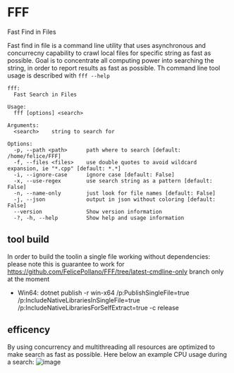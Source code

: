 # FFF
Fast Find in Files

Fast find in file is a command line utility that uses asynchronous and concurrecny capability to crawl local files for specific string as fast as possible.
Goal is to concentrate all computing power into searching the string, in order to report results as fast as possible.
Th command line tool usage is described with `fff --help`

```
fff:
  Fast Search in Files

Usage:
  fff [options] <search>

Arguments:
  <search>    string to search for

Options:
  -p, --path <path>      path where to search [default: /home/felice/FFF]
  -f, --files <files>    use double quotes to avoid wildcard expansion, ie "*.cpp" [default: *.*]
  -i, --ignore-case      ignore case [default: False]
  -x, --use-regex        use search string as a pattern [default: False]
  -n, --name-only        just look for file names [default: False]
  -j, --json             output in json without coloring [default: False]
  --version              Show version information
  -?, -h, --help         Show help and usage information
```

## tool build
In order to build the toolin a single file working without dependencies:
please note this is guarantee to work for https://github.com/FelicePollano/FFF/tree/latest-cmdline-only branch only at the moment

- Win64: dotnet publish -r win-x64 /p:PublishSingleFile=true /p:IncludeNativeLibrariesInSingleFile=true /p:IncludeNativeLibrariesForSelfExtract=true -c release

## efficency
By using concurrency and multithreading all resources are optimized to make search as fast as possible.
Here below an example CPU usage during a search:
![image](https://user-images.githubusercontent.com/73569/112138701-20865680-8bd2-11eb-921a-aaa921bc5852.png)